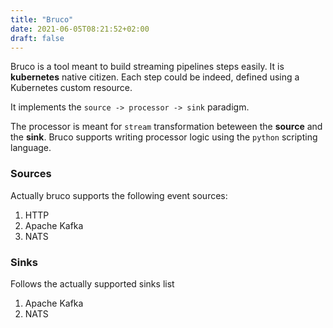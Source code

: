 ```yaml
---
title: "Bruco"
date: 2021-06-05T08:21:52+02:00
draft: false
---
```

Bruco is a tool meant to build streaming pipelines steps easily. It is **kubernetes** native citizen. Each step could be indeed, defined using a Kubernetes custom resource.

It implements the `source -> processor -> sink` paradigm.

The processor is meant for `stream` transformation beteween the **source** and the **sink**. Bruco supports writing processor logic using the `python` scripting language.

### Sources

Actually bruco supports the following event sources:

1. HTTP
2. Apache Kafka
3. NATS

### Sinks

Follows the actually supported sinks list

1. Apache Kafka
2. NATS
